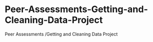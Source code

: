 Peer-Assessments-Getting-and-Cleaning-Data-Project
==================================================

Peer Assessments /Getting and Cleaning Data Project
